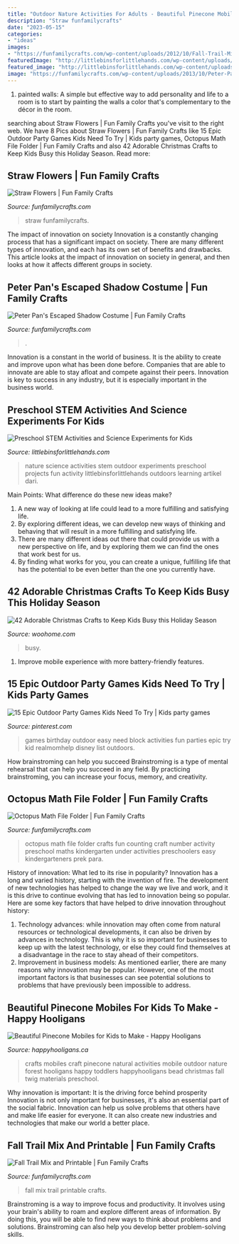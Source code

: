 ```yaml
---
title: "Outdoor Nature Activities For Adults - Beautiful Pinecone Mobiles For Kids To Make"
description: "Straw funfamilycrafts"
date: "2023-05-15"
categories:
- "ideas"
images:
- "https://funfamilycrafts.com/wp-content/uploads/2012/10/Fall-Trail-Mix-with-FREE-printable.jpg"
featuredImage: "http://littlebinsforlittlehands.com/wp-content/uploads/2017/01/Nature-science-outdoors-2.jpg"
featured_image: "http://littlebinsforlittlehands.com/wp-content/uploads/2017/01/Nature-science-outdoors-2.jpg"
image: "https://funfamilycrafts.com/wp-content/uploads/2013/10/Peter-Pan-Shadow-Costume-9-of-11.jpg"
---
```



1. painted walls: A simple but effective way to add personality and life to a room is to start by painting the walls a color that's complementary to the décor in the room.

	

		
searching about Straw Flowers | Fun Family Crafts you've visit to the right web. We have 8 Pics about Straw Flowers | Fun Family Crafts like 15 Epic Outdoor Party Games Kids Need To Try | Kids party games, Octopus Math File Folder | Fun Family Crafts and also 42 Adorable Christmas Crafts to Keep Kids Busy this Holiday Season. Read more:
		
    
## Straw Flowers | Fun Family Crafts

<img loading=lazy src="https://funfamilycrafts.com/wp-content/uploads/2016/03/straw-flowers.jpg" onerror="this.onerror=null;this.src='https://tse4.mm.bing.net/th?id=OIP.ybw-ql7XMKp2_-460AO65wHaLB&amp;pid=15.1';" alt="Straw Flowers | Fun Family Crafts">

_Source: funfamilycrafts.com_

>straw funfamilycrafts. 

	

The impact of innovation on society
Innovation is a constantly changing process that has a significant impact on society. There are many different types of innovation, and each has its own set of benefits and drawbacks. This article looks at the impact of innovation on society in general, and then looks at how it affects different groups in society.

    
## Peter Pan&#039;s Escaped Shadow Costume | Fun Family Crafts

<img loading=lazy src="https://funfamilycrafts.com/wp-content/uploads/2013/10/Peter-Pan-Shadow-Costume-9-of-11.jpg" onerror="this.onerror=null;this.src='https://tse4.mm.bing.net/th?id=OIP.boevrqIclq5oIqiGT4LBYwHaNB&amp;pid=15.1';" alt="Peter Pan&#039;s Escaped Shadow Costume | Fun Family Crafts">

_Source: funfamilycrafts.com_

>. 

	

Innovation is a constant in the world of business. It is the ability to create and improve upon what has been done before. Companies that are able to innovate are able to stay afloat and compete against their peers. Innovation is key to success in any industry, but it is especially important in the business world.

    
## Preschool STEM Activities And Science Experiments For Kids

<img loading=lazy src="http://littlebinsforlittlehands.com/wp-content/uploads/2017/01/Nature-science-outdoors-2.jpg" onerror="this.onerror=null;this.src='https://tse4.mm.bing.net/th?id=OIP.8sbHC5enzw-Iizw8QrWupgHaLH&amp;pid=15.1';" alt="Preschool STEM Activities and Science Experiments for Kids">

_Source: littlebinsforlittlehands.com_

>nature science activities stem outdoor experiments preschool projects fun activity littlebinsforlittlehands outdoors learning artikel dari. 

	

Main Points: What difference do these new ideas make?
1. A new way of looking at life could lead to a more fulfilling and satisfying life.
2. By exploring different ideas, we can develop new ways of thinking and behaving that will result in a more fulfilling and satisfying life.
3. There are many different ideas out there that could provide us with a new perspective on life, and by exploring them we can find the ones that work best for us.
4. By finding what works for you, you can create a unique, fulfilling life that has the potential to be even better than the one you currently have.

    
## 42 Adorable Christmas Crafts To Keep Kids Busy This Holiday Season

<img loading=lazy src="https://www.woohome.com/wp-content/uploads/2013/12/Christmas-crafts-to-Keep-Kids-busy-13.jpg" onerror="this.onerror=null;this.src='https://tse2.mm.bing.net/th?id=OIP.RjChUsltEvYlcazDXXYa1QHaHa&amp;pid=15.1';" alt="42 Adorable Christmas Crafts to Keep Kids Busy this Holiday Season">

_Source: woohome.com_

>busy. 

	

1. Improve mobile experience with more battery-friendly features.

    
## 15 Epic Outdoor Party Games Kids Need To Try | Kids Party Games

<img loading=lazy src="https://i.pinimg.com/736x/a9/1a/96/a91a96a58db54ae85c158a42bc58d0bd.jpg" onerror="this.onerror=null;this.src='https://tse3.mm.bing.net/th?id=OIP.mYzT0aTyl89L4zo1SSQp_QHaLG&amp;pid=15.1';" alt="15 Epic Outdoor Party Games Kids Need To Try | Kids party games">

_Source: pinterest.com_

>games birthday outdoor easy need block activities fun parties epic try kid realmomhelp disney list outdoors. 

	

How brainstroming can help you succeed
Brainstroming is a type of mental rehearsal that can help you succeed in any field. By practicing brainstroming, you can increase your focus, memory, and creativity.

    
## Octopus Math File Folder | Fun Family Crafts

<img loading=lazy src="https://funfamilycrafts.com/wp-content/uploads/2012/06/octopus-math-1.jpg" onerror="this.onerror=null;this.src='https://tse4.mm.bing.net/th?id=OIP.4JP4wo8oQZNk7Hd3UpWPJQHaLG&amp;pid=15.1';" alt="Octopus Math File Folder | Fun Family Crafts">

_Source: funfamilycrafts.com_

>octopus math file folder crafts fun counting craft number activity preschool maths kindergarten under activities preschoolers easy kindergarteners prek para. 

	

History of innovation: What led to its rise in popularity?
Innovation has a long and varied history, starting with the invention of fire. The development of new technologies has helped to change the way we live and work, and it is this drive to continue evolving that has led to innovation being so popular. Here are some key factors that have helped to drive innovation throughout history: 
1) Technology advances: while innovation may often come from natural resources or technological developments, it can also be driven by advances in technology. This is why it is so important for businesses to keep up with the latest technology, or else they could find themselves at a disadvantage in the race to stay ahead of their competitors. 
2) Improvement in business models: As mentioned earlier, there are many reasons why innovation may be popular. However, one of the most important factors is that businesses can see potential solutions to problems that have previously been impossible to address.

    
## Beautiful Pinecone Mobiles For Kids To Make - Happy Hooligans

<img loading=lazy src="http://happyhooligans.ca/wp-content/uploads/2016/10/Bead-and-Pinecone-Mobile-craft-for-kids-.jpg" onerror="this.onerror=null;this.src='https://tse3.mm.bing.net/th?id=OIP.-nPdziqk7PZb-Lg2WJN4OgAAAA&amp;pid=15.1';" alt="Beautiful Pinecone Mobiles for Kids to Make - Happy Hooligans">

_Source: happyhooligans.ca_

>crafts mobiles craft pinecone natural activities mobile outdoor nature forest hooligans happy toddlers happyhooligans bead christmas fall twig materials preschool. 

	

Why innovation is important: It is the driving force behind prosperity
Innovation is not only important for businesses, it's also an essential part of the social fabric. Innovation can help us solve problems that others have and make life easier for everyone. It can also create new industries and technologies that make our world a better place.

    
## Fall Trail Mix And Printable | Fun Family Crafts

<img loading=lazy src="https://funfamilycrafts.com/wp-content/uploads/2012/10/Fall-Trail-Mix-with-FREE-printable.jpg" onerror="this.onerror=null;this.src='https://tse2.mm.bing.net/th?id=OIP.J3sNE4FFxQ1a5EA3cUtI4wHaLG&amp;pid=15.1';" alt="Fall Trail Mix and Printable | Fun Family Crafts">

_Source: funfamilycrafts.com_

>fall mix trail printable crafts. 

	

Brainstroming is a way to improve focus and productivity. It involves using your brain's ability to roam and explore different areas of information. By doing this, you will be able to find new ways to think about problems and solutions. Brainstroming can also help you develop better problem-solving skills.

